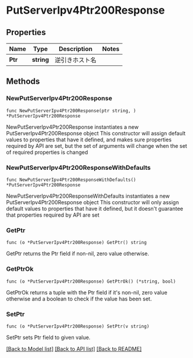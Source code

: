 # PutServerIpv4Ptr200Response

## Properties

Name | Type | Description | Notes
------------ | ------------- | ------------- | -------------
**Ptr** | **string** | 逆引きホスト名 | 

## Methods

### NewPutServerIpv4Ptr200Response

`func NewPutServerIpv4Ptr200Response(ptr string, ) *PutServerIpv4Ptr200Response`

NewPutServerIpv4Ptr200Response instantiates a new PutServerIpv4Ptr200Response object
This constructor will assign default values to properties that have it defined,
and makes sure properties required by API are set, but the set of arguments
will change when the set of required properties is changed

### NewPutServerIpv4Ptr200ResponseWithDefaults

`func NewPutServerIpv4Ptr200ResponseWithDefaults() *PutServerIpv4Ptr200Response`

NewPutServerIpv4Ptr200ResponseWithDefaults instantiates a new PutServerIpv4Ptr200Response object
This constructor will only assign default values to properties that have it defined,
but it doesn't guarantee that properties required by API are set

### GetPtr

`func (o *PutServerIpv4Ptr200Response) GetPtr() string`

GetPtr returns the Ptr field if non-nil, zero value otherwise.

### GetPtrOk

`func (o *PutServerIpv4Ptr200Response) GetPtrOk() (*string, bool)`

GetPtrOk returns a tuple with the Ptr field if it's non-nil, zero value otherwise
and a boolean to check if the value has been set.

### SetPtr

`func (o *PutServerIpv4Ptr200Response) SetPtr(v string)`

SetPtr sets Ptr field to given value.



[[Back to Model list]](../README.md#documentation-for-models) [[Back to API list]](../README.md#documentation-for-api-endpoints) [[Back to README]](../README.md)


